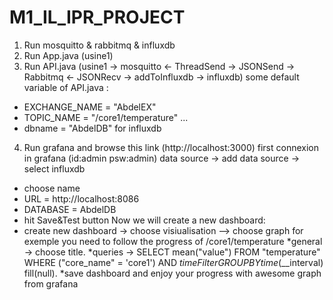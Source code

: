 # M1_IL_IPR_PROJECT
1. Run mosquitto & rabbitmq & influxdb
2. Run App.java (usine1)
3. Run API.java (usine1 -> mosquitto <- ThreadSend -> JSONSend -> Rabbitmq <- JSONRecv -> addToInfluxdb -> influxdb)
some default variable of API.java :
- EXCHANGE_NAME = "AbdelEX"
- TOPIC_NAME = "/core1/temperature" ...
- dbname = "AbdelDB" for influxdb
4. Run grafana and browse this link (http://localhost:3000)
first connexion in grafana (id:admin psw:admin)
data source -> add data source -> select influxdb
* choose name
* URL = http://localhost:8086
* DATABASE = AbdelDB
* hit Save&Test button
Now we will create a new dashboard:
* create new dashboard -> choose visiualisation --> choose graph
for exemple you need to follow the progress of /core1/temperature
*general -> choose title.
*queries -> SELECT mean("value") FROM "temperature" WHERE ("core_name" = 'core1') 
                AND $timeFilter GROUP BY time($__interval) fill(null).
*save dashboard and enjoy your progress with awesome graph from grafana
